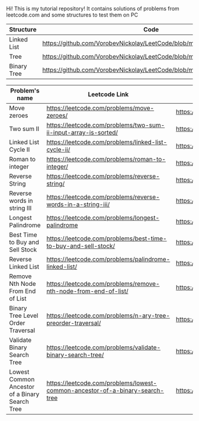 Hi! This is my tutorial repository! 
It contains solutions of problems from leetcode.com and some structures to test them on PC

| Structure | Code | 
| ---------------------- | ------------- |
| Linked List  | https://github.com/VorobevNickolay/LeetCode/blob/main/SingleList.go |
| Tree  | https://github.com/VorobevNickolay/LeetCode/blob/main/TreeStruct.go  |
| Binary Tree  | https://github.com/VorobevNickolay/LeetCode/blob/main/BinaryTreeStruct.go  |

|Problem's name | Leetcode Link | Solution |
| ---------------------- | ------------- | -------------  |
| Move zeroes  | https://leetcode.com/problems/move-zeroes/  | https://github.com/VorobevNickolay/LeetCode/blob/main/moveZeroes.go |
| Two sum II | https://leetcode.com/problems/two-sum-ii-input-array-is-sorted/  | https://github.com/VorobevNickolay/LeetCode/blob/main/twoSum2.go  | 
| Linked List Cycle II | https://leetcode.com/problems/linked-list-cycle-ii/  | https://github.com/VorobevNickolay/LeetCode/blob/main/linkedListCycleII.go  | 
| Roman to integer | https://leetcode.com/problems/roman-to-integer/  | https://github.com/VorobevNickolay/LeetCode/blob/main/romanToInt.go |
| Reverse String | https://leetcode.com/problems/reverse-string/  | https://github.com/VorobevNickolay/LeetCode/blob/main/reverseString.go  | 
| Reverse words in string III | https://leetcode.com/problems/reverse-words-in-a-string-iii/ | https://github.com/VorobevNickolay/LeetCode/blob/main/reverseString.go  | 
| Longest Palindrome  | https://leetcode.com/problems/longest-palindrome  | https://github.com/VorobevNickolay/LeetCode/blob/main/longestPalindrome.go |
| Best Time to Buy and Sell Stock |  https://leetcode.com/problems/best-time-to-buy-and-sell-stock/  | https://github.com/VorobevNickolay/LeetCode/blob/main/bestTimeToBuyAndSellStocks.go |
| Reverse Linked List  |  https://leetcode.com/problems/palindrome-linked-list/  | https://github.com/VorobevNickolay/LeetCode/blob/main/reverseLinkedList.go |
| Remove Nth Node From End of List  | https://leetcode.com/problems/remove-nth-node-from-end-of-list/  | https://github.com/VorobevNickolay/LeetCode/blob/main/renoveNthNodeFromEndOfList.go |
| Binary Tree Level Order Traversal  | https://leetcode.com/problems/n-ary-tree-preorder-traversal/  | https://github.com/VorobevNickolay/LeetCode/blob/main/rn-aryTreePreorderTraversal.go |
|  Validate Binary Search Tree  | https://leetcode.com/problems/validate-binary-search-tree/  | https://github.com/VorobevNickolay/LeetCode/blob/main/isValidBinarySearchTree.go |
| Lowest Common Ancestor of a Binary Search Tree | https://leetcode.com/problems/lowest-common-ancestor-of-a-binary-search-tree | https://github.com/VorobevNickolay/LeetCode/blob/main/lowestCommonAncestorOfBinarySearchTree.go|
